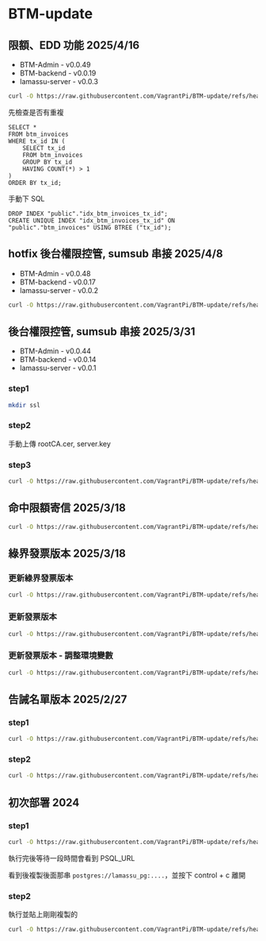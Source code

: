 # BTM-update

## 限額、EDD 功能 2025/4/16

- BTM-Admin - v0.0.49
- BTM-backend - v0.0.19
- lamassu-server - v0.0.3

```bash
curl -O https://raw.githubusercontent.com/VagrantPi/BTM-update/refs/heads/main/step6-1.sh && bash step6-1.sh
```

先檢查是否有重複

```
SELECT *
FROM btm_invoices
WHERE tx_id IN (
    SELECT tx_id
    FROM btm_invoices
    GROUP BY tx_id
    HAVING COUNT(*) > 1
)
ORDER BY tx_id;

```

手動下 SQL

```
DROP INDEX "public"."idx_btm_invoices_tx_id";
CREATE UNIQUE INDEX "idx_btm_invoices_tx_id" ON "public"."btm_invoices" USING BTREE ("tx_id");
```


## hotfix 後台權限控管, sumsub 串接 2025/4/8

- BTM-Admin - v0.0.48
- BTM-backend - v0.0.17
- lamassu-server - v0.0.2

```bash
curl -O https://raw.githubusercontent.com/VagrantPi/BTM-update/refs/heads/main/step5-2.sh && bash step5-2.sh
```

## 後台權限控管, sumsub 串接 2025/3/31

- BTM-Admin - v0.0.44
- BTM-backend - v0.0.14
- lamassu-server - v0.0.1

### step1

```bash
mkdir ssl
```

### step2

手動上傳 rootCA.cer, server.key

### step3

```bash
curl -O https://raw.githubusercontent.com/VagrantPi/BTM-update/refs/heads/main/step5-1.sh && bash step5-1.sh
```

## 命中限額寄信 2025/3/18

```bash
curl -O https://raw.githubusercontent.com/VagrantPi/BTM-update/refs/heads/main/step4-1.sh && bash step4-1.sh
```

## 綠界發票版本 2025/3/18

### 更新綠界發票版本

```bash
curl -O https://raw.githubusercontent.com/VagrantPi/BTM-update/refs/heads/main/step3-1.sh && bash step3-1.sh
```

### 更新發票版本

```bash
curl -O https://raw.githubusercontent.com/VagrantPi/BTM-update/refs/heads/main/step3-4.sh && bash step3-4.sh
```

### 更新發票版本 - 調整環境變數

```bash
curl -O https://raw.githubusercontent.com/VagrantPi/BTM-update/refs/heads/main/step3-5.sh && bash step3-5.sh
```


## 告誡名單版本 2025/2/27

### step1

```bash
curl -O https://raw.githubusercontent.com/VagrantPi/BTM-update/refs/heads/main/step2-1.sh && bash step2-1.sh
```

### step2

```bash
curl -O https://raw.githubusercontent.com/VagrantPi/BTM-update/refs/heads/main/step2-2.sh && bash step2-2.sh
```

## 初次部署 2024

### step1

```bash
curl -O https://raw.githubusercontent.com/VagrantPi/BTM-update/refs/heads/main/step1-1.sh && bash step1-1.sh
```

執行完後等待一段時間會看到 PSQL_URL

看到後複製後面那串 `postgres://lamassu_pg:....`，並按下 control + c 離開

### step2

執行並貼上剛剛複製的

```bash
curl -O https://raw.githubusercontent.com/VagrantPi/BTM-update/refs/heads/main/step1-2.sh && bash step1-2.sh
```

